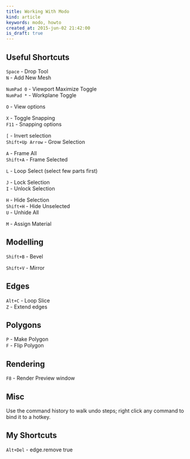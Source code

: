 ```yaml
---
title: Working With Modo
kind: article
keywords: modo, howto
created_at: 2015-jun-02 21:42:00
is_draft: true
---
```


## Useful Shortcuts

`Space` - Drop Tool  
`N` - Add New Mesh  

`NumPad 0` - Viewport Maximize Toggle  
`NumPad *` - Workplane Toggle  

`O` - View options  

`X` - Toggle Snapping  
`F11` - Snapping options  

`[` - Invert selection  
`Shift+Up Arrow` - Grow Selection  

`A` - Frame All  
`Shift+A` - Frame Selected  

`L` - Loop Select (select few parts first)  

`J` - Lock Selection  
`I` - Unlock Selection  

`H` - Hide Selection  
`Shift+H` - Hide Unselected  
`U` - Unhide All  

`M` - Assign Material  

## Modelling

`Shift+B` - Bevel  

`Shift+V` - Mirror  

## Edges

`Alt+C` - Loop Slice  
`Z` - Extend edges  

## Polygons

`P` - Make Polygon  
`F` - Flip Polygon  

## Rendering

`F8` - Render Preview window  

## Misc

Use the command history to walk undo steps; right click any command to bind it to a hotkey.

## My Shortcuts

`Alt+Del` - edge.remove true
